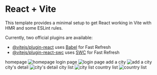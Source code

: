 # React + Vite

This template provides a minimal setup to get React working in Vite with HMR and some ESLint rules.

Currently, two official plugins are available:

- [@vitejs/plugin-react](https://github.com/vitejs/vite-plugin-react/blob/main/packages/plugin-react/README.md) uses [Babel](https://babeljs.io/) for Fast Refresh
- [@vitejs/plugin-react-swc](https://github.com/vitejs/vite-plugin-react-swc) uses [SWC](https://swc.rs/) for Fast Refresh

homepage
![homepage](https://github.com/miiia2222/worldwise/assets/149585047/585434a2-582b-49dc-83b0-662cbc0d672f)
login page
![login page](https://github.com/miiia2222/worldwise/assets/149585047/f2d06cc6-b7dd-422f-96a1-7bf9ef54fc7b)
add a city
![add a city](https://github.com/miiia2222/worldwise/assets/149585047/09ac5a1c-8895-45d6-aea1-5bf4fca50898)
city's detail
![city's detail](https://github.com/miiia2222/worldwise/assets/149585047/70e7fc37-025e-489b-9cf9-3396708ae027)
city list
![city list](https://github.com/miiia2222/worldwise/assets/149585047/30e30ce3-5210-464d-aacf-3e1553db8cba)
country list
![country list](https://github.com/miiia2222/worldwise/assets/149585047/22c81cd0-c6df-43ed-ab3f-bb51433d18b7)
